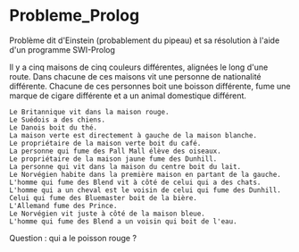 # Probleme_Prolog
Problème dit d'Einstein (probablement du pipeau) et sa résolution à l'aide d'un programme SWI-Prolog

Il y a cinq maisons de cinq couleurs différentes, alignées le long d'une route. Dans chacune de ces maisons vit une personne de nationalité différente. Chacune de ces personnes boit une boisson différente, fume une marque de cigare différente et a un animal domestique différent.

    Le Britannique vit dans la maison rouge.
    Le Suédois a des chiens.
    Le Danois boit du thé.
    La maison verte est directement à gauche de la maison blanche.
    Le propriétaire de la maison verte boit du café.
    La personne qui fume des Pall Mall élève des oiseaux.
    Le propriétaire de la maison jaune fume des Dunhill.
    La personne qui vit dans la maison du centre boit du lait.
    Le Norvégien habite dans la première maison en partant de la gauche.
    L'homme qui fume des Blend vit à côté de celui qui a des chats.
    L'homme qui a un cheval est le voisin de celui qui fume des Dunhill.
    Celui qui fume des Bluemaster boit de la bière.
    L'Allemand fume des Prince.
    Le Norvégien vit juste à côté de la maison bleue.
    L'homme qui fume des Blend a un voisin qui boit de l'eau.

Question : qui a le poisson rouge ? 
